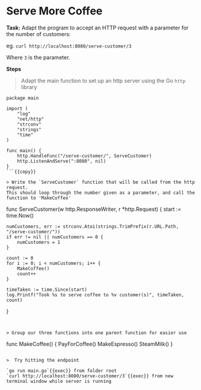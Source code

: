 # Serve More Coffee

**Task:** Adapt the program to accept an HTTP request with a parameter for the number of customers:

eg. `curl http://localhost:8080/serve-customer/3`

Where `3` is the parameter.

**Steps**

> Adapt the main function to set up an http server using the Go `http` library

```
package main

import (
	"log"
	"net/http"
	"strconv"
	"strings"
	"time"
)

func main() {
	http.HandleFunc("/serve-customer/", ServeCustomer)
	http.ListenAndServe(":8080", nil)
}
```{{copy}}

> Write the `ServeCustomer` function that will be called from the http request.
This should loop through the number given as a parameter, and call the function to 'MakeCoffee'

```
func ServeCustomer(w http.ResponseWriter, r *http.Request) {
	start := time.Now()

	numCustomers, err := strconv.Atoi(strings.TrimPrefix(r.URL.Path, "/serve-customer/"))
	if err != nil || numCustomers == 0 {
		numCustomers = 1
	}

	count := 0
	for i := 0; i < numCustomers; i++ {
		MakeCoffee()
		count++
	}

	timeTaken := time.Since(start)
	log.Printf("Took %s to serve coffee to %v customer(s)", timeTaken, count)
}
```{{copy}}


> Group our three functions into one parent function for easier use

```
func MakeCoffee() {
	PayForCoffee()
	MakeEspresso()
	SteamMilk()
}
```{{copy}}

>  Try hitting the endpoint

`go run main.go`{{exec}} from folder root
`curl http://localhost:8080/serve-customer/3`{{exec}} from new terminal window while server is running